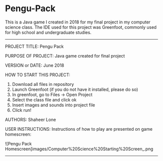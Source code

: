 # Pengu-Pack
This is a Java game I created in 2018 for my final project in my computer science class. The IDE used for this project was Greenfoot, commonly used for high school and undergraduate studies.

------------------------------------------------------------------------

PROJECT TITLE: Pengu Pack

PURPOSE OF PROJECT: Java game created for final project

VERSION or DATE: June 2018

HOW TO START THIS PROJECT: 
1. Download all files in repository
2. Launch Greenfoot (if you do not have it installed, please do so)
3. In greenfoot, go to Files -> Open Project 
4. Select the class file and click ok
5. Insert images and sounds into project file
6. Click run!

AUTHORS: Shaheer Lone

USER INSTRUCTIONS: Instructions of how to play are presented on game homescreen:

![Pengu Pack Homescreen]images/Computer%20Science%20Starting%20Screen_.png

------------------------------------------------------------------------
